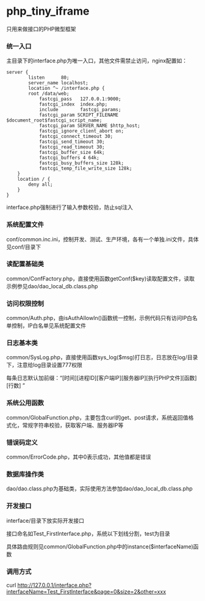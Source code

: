 # php_tiny_iframe
只用来做接口的PHP微型框架

### 统一入口
主目录下的interface.php为唯一入口，其他文件需禁止访问，nginx配置如：

	server {
    		listen      80;
    		server_name localhost;
    		location ^~ /interface.php {
	 		root /data/web;
         		fastcgi_pass   127.0.0.1:9000;
         		fastcgi_index  index.php;
         		include        fastcgi_params;
         		fastcgi_param SCRIPT_FILENAME $document_root$fastcgi_script_name;
         		fastcgi_param SERVER_NAME $http_host;
         		fastcgi_ignore_client_abort on;
         		fastcgi_connect_timeout 30;
         		fastcgi_send_timeout 30;
         		fastcgi_read_timeout 30;
         		fastcgi_buffer_size 64k;
         		fastcgi_buffers 4 64k;
         		fastcgi_busy_buffers_size 128k;
         		fastcgi_temp_file_write_size 128k;
		}
		location / {
			deny all;
		}
	}
interface.php强制进行了输入参数校验，防止sql注入

### 系统配置文件

conf/common.inc.ini，控制开发、测试、生产环境，各有一个单独.ini文件，具体见conf/目录下


### 读配置基础类

common/ConfFactory.php，直接使用函数getConf($key)读取配置文件，读取示例参见dao/dao_local_db.class.php


### 访问权限控制

common/Auth.php，由isAuthAllowIn()函数统一控制，示例代码只有访问IP白名单控制，IP白名单见系统配置文件


### 日志基本类

common/SysLog.php，直接使用函数sys_log($msg)打日志，日志放在log/目录下，注意给log目录设置777权限

每条日志默认加前缀：“[时间][进程ID][客户端IP][服务器IP][执行PHP文件][函数][行数] ”


### 系统公用函数

common/GlobalFunction.php，主要包含curl的get、post请求，系统返回值格式化，常规字符串校验，获取客户端、服务器IP等


### 错误码定义

common/ErrorCode.php，其中0表示成功，其他值都是错误


### 数据库操作类

dao/dao.class.php为基础类，实际使用方法参加dao/dao_local_db.class.php


### 开发接口

interface/目录下放实际开发接口

接口命名如Test_FirstInterface.php，系统以下划线分割，test为目录

具体路由规则见common/GlobalFunction.php中的instance($interfaceName)函数

### 调用方式

curl http://127.0.0.1/interface.php?interfaceName=Test_FirstInterface&page=0&size=2&other=xxx


